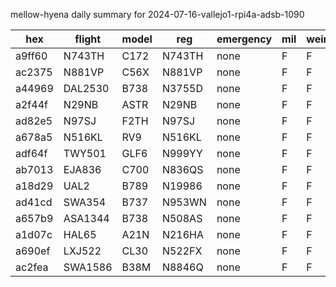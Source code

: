 mellow-hyena daily summary for 2024-07-16-vallejo1-rpi4a-adsb-1090

|hex|flight|model|reg|emergency|mil|weirdo|
|--|--|--|--|--|--|--|
|a9ff60|N743TH|C172|N743TH|none|F|F|
|ac2375|N881VP|C56X|N881VP|none|F|F|
|a44969|DAL2530|B738|N3755D|none|F|F|
|a2f44f|N29NB|ASTR|N29NB|none|F|F|
|ad82e5|N97SJ|F2TH|N97SJ|none|F|F|
|a678a5|N516KL|RV9|N516KL|none|F|F|
|adf64f|TWY501|GLF6|N999YY|none|F|F|
|ab7013|EJA836|C700|N836QS|none|F|F|
|a18d29|UAL2|B789|N19986|none|F|F|
|ad41cd|SWA354|B737|N953WN|none|F|F|
|a657b9|ASA1344|B738|N508AS|none|F|F|
|a1d07c|HAL65|A21N|N216HA|none|F|F|
|a690ef|LXJ522|CL30|N522FX|none|F|F|
|ac2fea|SWA1586|B38M|N8846Q|none|F|F|
